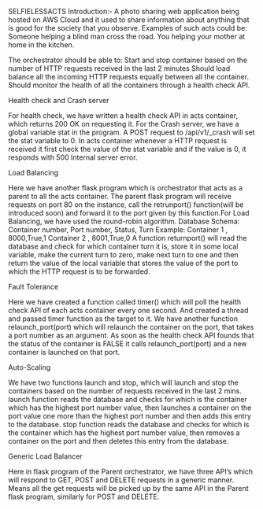SELFIELESSACTS
Introduction:-
A photo sharing web application being hosted on AWS Cloud and it used to share information about anything that is good for the society that you observe. Examples of such acts could be:
Someone helping a blind man cross the road.
You helping your mother at home in the kitchen.

The orchestrator should be able to:
Start and stop container based on the number of HTTP requests received in the last 2 minutes
Should load balance all the incoming HTTP requests equally between all the container.
Should monitor the health of all the containers through a health check API.

Health check and Crash server

For health check, we have written a health check API in acts container, which returns 200 OK on requesting it. For the Crash server, we have a global variable stat in the program. A POST request to /api/v1/_crash will set the stat variable to 0. In acts container whenever a HTTP request is received it first check the value of the stat variable and if the value is 0, it responds with 500 Internal server error.

Load Balancing

Here we have another flask program which is orchestrator that acts as a parent to all the acts container. The parent flask program will receive requests on port 80 on the instance, call the retrunport() function(will be introduced soon) and forward it to the port given by this function.For Load Balancing, we have used the round-robin algorithm.
Database Schema:
Container number, Port number, Status, Turn
Example:
Container 1 , 8000,True,1
Container 2 , 8001,True,0
A function returnport() will read the database and check for which container turn it is, store it in some local variable, make the current turn to zero, make next turn to one and then return the value of the local variable that stores the value of the port to which the HTTP request is to be forwarded.

Fault Tolerance

Here we have created a function called timer() which will poll the health check API of each acts container every one second. And created a thread and passed timer function as the target to it. We have another function relaunch_port(port) which will relaunch the container on the port, that takes a port number as an argument. As soon as the health check API founds that the status of the container is FALSE it calls relaunch_port(port) and a new container is launched on that port.

Auto-Scaling

We have two functions launch and stop, which will launch and stop the containers based on the number of requests received in the last 2 mins. launch function reads the database and checks for which is the container which has the highest port number value, then launches a container on the port value one more than the highest port number and then adds this entry to the database. stop function reads the database and checks for which is the container which has the highest port number value, then removes a container on the port and then deletes this entry from the database.

Generic Load Balancer

Here in flask program of the Parent orchestrator, we have three API’s which will respond to GET, POST and DELETE requests in a generic manner. Means all the get requests will be picked up by the same API in the Parent flask program, similarly for POST and DELETE.

